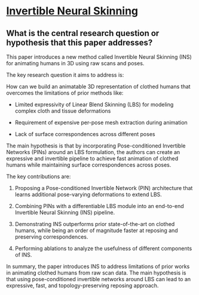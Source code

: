 # [Invertible Neural Skinning](https://arxiv.org/abs/2302.09227)

## What is the central research question or hypothesis that this paper addresses?

 This paper introduces a new method called Invertible Neural Skinning (INS) for animating humans in 3D using raw scans and poses. 

The key research question it aims to address is:

How can we build an animatable 3D representation of clothed humans that overcomes the limitations of prior methods like:

- Limited expressivity of Linear Blend Skinning (LBS) for modeling complex cloth and tissue deformations

- Requirement of expensive per-pose mesh extraction during animation 

- Lack of surface correspondences across different poses

The main hypothesis is that by incorporating Pose-conditioned Invertible Networks (PINs) around an LBS formulation, the authors can create an expressive and invertible pipeline to achieve fast animation of clothed humans while maintaining surface correspondences across poses.

The key contributions are:

1) Proposing a Pose-conditioned Invertible Network (PIN) architecture that learns additional pose-varying deformations to extend LBS.

2) Combining PINs with a differentiable LBS module into an end-to-end Invertible Neural Skinning (INS) pipeline.

3) Demonstrating INS outperforms prior state-of-the-art on clothed humans, while being an order of magnitude faster at reposing and preserving correspondences.

4) Performing ablations to analyze the usefulness of different components of INS.

In summary, the paper introduces INS to address limitations of prior works in animating clothed humans from raw scan data. The main hypothesis is that using pose-conditioned invertible networks around LBS can lead to an expressive, fast, and topology-preserving reposing approach.

